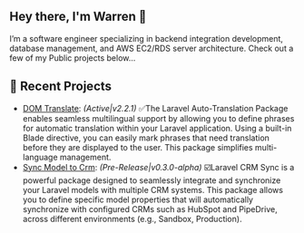 ## Hey there, I'm Warren 👋

I’m a software engineer specializing in backend integration development, database management, and AWS EC2/RDS server architecture. Check out a few of my Public projects below...

## 🚀 Recent Projects

- [DOM Translate](https://github.com/wazzac/domTranslate): _(Active|v2.2.1)_ ✅The Laravel Auto-Translation Package enables seamless multilingual support by allowing you to define phrases for automatic translation within your Laravel application. Using a built-in Blade directive, you can easily mark phrases that need translation before they are displayed to the user. This package simplifies multi-language management.
- [Sync Model to Crm](https://github.com/wazzac/sync-model-to-crm): _(Pre-Release|v0.3.0-alpha)_ ☑️Laravel CRM Sync is a powerful package designed to seamlessly integrate and synchronize your Laravel models with multiple CRM systems. This package allows you to define specific model properties that will automatically synchronize with configured CRMs such as HubSpot and PipeDrive, across different environments (e.g., Sandbox, Production).
